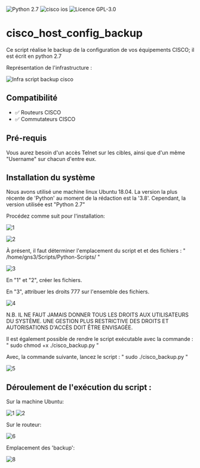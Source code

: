 ![Python 2.7](https://img.shields.io/badge/Python-2.7%2B-green)      ![cisco ios](https://img.shields.io/badge/CISCO-IOS-yellow)      ![Licence GPL-3.0](https://img.shields.io/badge/Licence-GPL_3.0-red)

# cisco_host_config_backup
Ce script réalise le backup de la configuration de vos équipements CISCO; il est écrit en python 2.7

Représentation de l'infrastructure :

![Infra script backup cisco](https://user-images.githubusercontent.com/46109209/134438643-949ba2ee-628b-4adf-b86b-7f6d5bd26573.png)


## Compatibilité
 - :white_check_mark: Routeurs CISCO
 - :white_check_mark: Commutateurs CISCO


## Pré-requis
Vous aurez besoin d'un accès Telnet sur les cibles, ainsi que d'un même "Username" sur chacun d'entre eux.

## Installation du système

Nous avons utilisé une machine linux Ubuntu 18.04. 
La version la plus récente de 'Python' au moment de la rédaction est la '3.8'.
Cependant, la version utilisée est "Python 2.7"

Procédez comme suit pour l'installation:

![1](https://user-images.githubusercontent.com/46109209/134434702-354572fd-8239-4ff1-ab76-139ce1db18b9.png)

![2](https://user-images.githubusercontent.com/46109209/134434712-5545b39e-0073-490b-b021-dd3a80c3f963.png)


À présent, il faut déterminer l'emplacement du script et et des fichiers :
" /home/gns3/Scripts/Python-Scripts/ "

![3](https://user-images.githubusercontent.com/46109209/134435282-d4ee782a-5c9b-44bb-87f6-f8a4fbf1bcab.png)

En "1" et "2", créer les fichiers.

En "3", attribuer les droits 777 sur l'ensemble des fichiers. 

![4](https://user-images.githubusercontent.com/46109209/134436281-c71adb0e-f0f5-4a22-8e4c-e718dd15a89d.png)

N.B. IL NE FAUT JAMAIS DONNER TOUS LES DROITS AUX UTILISATEURS DU SYSTÈME.
     UNE GESTION PLUS RESTRICTIVE DES DROITS ET AUTORISATIONS D'ACCÈS DOIT ÊTRE ENVISAGÉE.
 
Il est également possible de rendre le script exécutable avec la commande : " sudo chmod +x ./cisco_backup.py "

Avec, la commande suivante, lancez le script : " sudo ./cisco_backup.py "

![5](https://user-images.githubusercontent.com/46109209/134436693-836f6daf-782e-4f76-8fa8-9d83bba1b0bd.png)


## Déroulement de l'exécution du script :

Sur la machine Ubuntu:

![1](https://user-images.githubusercontent.com/46109209/134734354-72997202-acf6-4076-b659-40de7be1609a.png)
![2](https://user-images.githubusercontent.com/46109209/134734389-e515a88c-9203-4e7b-a71f-e6a00ba71a7b.png)

Sur le routeur:

![6](https://user-images.githubusercontent.com/46109209/134437621-b79b86ed-aa1e-4b97-a1b1-e4102d4a35db.png)

Emplacement des 'backup':

![8](https://user-images.githubusercontent.com/46109209/134438072-b11af136-e946-4bed-9618-ad429c5c2e2d.png)


